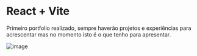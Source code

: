 # React + Vite

Primeiro portfolio realizado, sempre haverão projetos e experiências para acrescentar mas no momento isto é o que tenho para apresentar.

![image](https://github.com/welliaquim/personal-portfolio/assets/128931430/8325a44c-e9bc-4e91-a587-53422b6dd45d)
